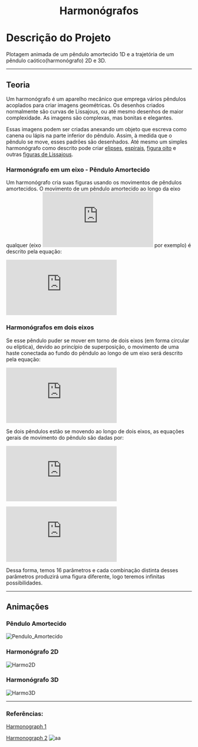 <h1 align="center">Harmonógrafos</h1>

# Descrição do Projeto
Plotagem animada de um pêndulo amortecido 1D e a trajetória de um pêndulo caótico(harmonógrafo) 2D e 3D.

--- 
## Teoria
Um harmonógrafo é um aparelho mecânico que emprega vários pêndulos acoplados para criar imagens geométricas. Os desenhos criados normalmente são curvas de Lissajous, ou até mesmo desenhos de maior complexidade. As imagens são complexas, mas bonitas e elegantes.

Essas imagens podem ser criadas anexando um objeto que escreva como canena ou lápis na parte inferior do pêndulo. Assim, à medida que o pêndulo se move, esses padrões são desenhados. Até mesmo um simples harmonógrafo como descrito pode criar [elipses](https://pt.wikipedia.org/wiki/Elipse), [espirais](https://pt.wikipedia.org/wiki/Espiral), [figura oito](https://en.wiktionary.org/wiki/figure_eight) e outras [figuras de Lissajous](https://pt.wikipedia.org/wiki/Curvas_de_Lissajous).

### Harmonógrafo em um eixo - Pêndulo Amortecido
Um harmonógrafo cria suas figuras usando os movimentos de pêndulos amortecidos. O movimento de um pêndulo amortecido ao longo da eixo qualquer (eixo ![x](https://latex.codecogs.com/gif.latex?x) por exemplo) é descrito pela equação:

![Pêndulo](https://latex.codecogs.com/gif.latex?x%28t%29%20%3D%20Asin%282%5Cpi%20ft%20&plus;%20p%29e%5E%7B%28-dt%29%7D)

### Harmonógrafos em dois eixos
Se esse pêndulo puder se mover em torno de dois eixos (em forma circular ou elíptica), devido ao princípio de superposição, o movimento de uma haste conectada ao fundo do pêndulo ao longo de um eixo será descrito pela equação:

![Eixo x](https://latex.codecogs.com/gif.latex?x%28t%29%20%3D%20A_1sen%282%5Cpi%20f_1t%20&plus;%20p_1%29e%5E%7B%28-d_1t%29%7D%20&plus;%20A_2sen%282%5Cpi%20f_2t%20&plus;%20p_2%29e%5E%7B%28-d_2t%29%7D)

Se dois pêndulos estão se movendo ao longo de dois eixos, as equações gerais de movimento do pêndulo são dadas por:

![Eixo X](https://latex.codecogs.com/gif.latex?x%28t%29%20%3D%20A_1sen%282%5Cpi%20f_1t%20&plus;%20p_1%29e%5E%7B%28-d_1t%29%7D%20&plus;%20A_2sen%282%5Cpi%20f_2t%20&plus;%20p_2%29e%5E%7B%28-d_2t%29%7D)

![Eixo y](https://latex.codecogs.com/gif.latex?y%28t%29%20%3D%20A_3sen%282%5Cpi%20f_3t%20&plus;%20p_3%29e%5E%7B%28-d_3t%29%7D%20&plus;%20A_4sen%282%5Cpi%20f_4t%20&plus;%20p_4%29e%5E%7B%28-d_4t%29%7D)

Dessa forma, temos 16 parâmetros e cada combinação distinta desses parâmetros produzirá uma figura diferente, logo teremos infinitas possibilidades.

---
## Animações

### Pêndulo Amortecido
![Pendulo_Amortecido](https://user-images.githubusercontent.com/65929471/97743346-46487d00-1ac4-11eb-972b-e8e1affa4a18.gif)

### Harmonógrafo 2D
![Harmo2D](https://user-images.githubusercontent.com/65929471/97742564-38462c80-1ac3-11eb-83d1-2929ae4d2363.gif)

### Harmonógrafo 3D
![Harmo3D](https://user-images.githubusercontent.com/65929471/97738270-e4d0e000-1abc-11eb-8abb-0a45eed71ce5.gif)

---
### Referências:

[Harmonograph 1](https://en.wikipedia.org/wiki/Harmonograph)

[Harmonograph 2](http://paulbourke.net/geometry/harmonograph/) ![aa](https://user-images.githubusercontent.com/65929471/89193696-c1a99980-d57c-11ea-86d3-9ae0796bf046.gif)
